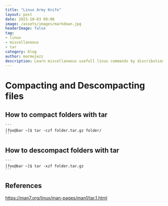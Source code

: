 ```yaml
---
title: "Linux Army Knife"
layout: post
date: 2023-10-03 09:08
image: /assets/images/markdown.jpg
headerImage: false
tag:
- linux
- miscellaneous
- tar
category: blog
author: marmojezz
description: Learn miscellaneous usefull linux commands by discribution
---
```


# Compacting and Descompacting files

##   How to compact folders with tar

    ```
    [foo@bar ~]$ tar -czf folder.tar.gz folder/
    ```
    
##   How to descompact folders with tar

    ```
    [foo@bar ~]$ tar -xzf folder.tar.gz
    ```
    
## References
https://man7.org/linux/man-pages/man1/tar.1.html
